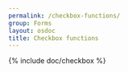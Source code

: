 ```yaml
---
permalink: /checkbox-functions/
group: Forms
layout: osdoc
title: Checkbox functions
---
```


{% include doc/checkbox %}
